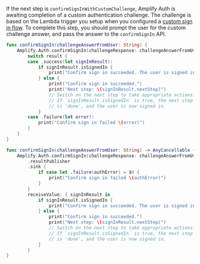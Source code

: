 If the next step is `confirmSignInWithCustomChallenge`, Amplify Auth is awaiting completion of a custom authentication challenge. The challenge is based on the Lambda trigger you setup when you configured a [custom sign in flow](~/lib/auth/signin_with_custom_flow.md). To complete this step, you should prompt the user for the custom challenge answer, and pass the answer to the `confirmSignIn` API.

<amplify-block-switcher>

<amplify-block name="Listener (iOS 11+)">

```swift
func confirmSignIn(challengeAnswerFromUser: String) {
    Amplify.Auth.confirmSignIn(challengeResponse: challengeAnswerFromUser) { result in
        switch result {
        case .success(let signInResult):
            if signInResult.isSignedIn {
                print("Confirm sign in succeeded. The user is signed in.")
            } else {
                print("Confirm sign in succeeded.")
                print("Next step: \(signInResult.nextStep)")
                // Switch on the next step to take appropriate actions. 
                // If `signInResult.isSignedIn` is true, the next step 
                // is 'done', and the user is now signed in.
            }
        case .failure(let error):
            print("Confirm sign in failed \(error)")
        }
    }
}
```

</amplify-block>

<amplify-block name="Combine (iOS 13+)">

```swift
func confirmSignIn(challengeAnswerFromUser: String) -> AnyCancellable {
    Amplify.Auth.confirmSignIn(challengeResponse: challengeAnswerFromUser)
        .resultPublisher
        .sink {
            if case let .failure(authError) = $0 {
                print("Confirm sign in failed \(authError)")
            }
        }
        receiveValue: { signInResult in
            if signInResult.isSignedIn {
                print("Confirm sign in succeeded. The user is signed in.")
            } else {
                print("Confirm sign in succeeded.")
                print("Next step: \(signInResult.nextStep)")
                // Switch on the next step to take appropriate actions. 
                // If `signInResult.isSignedIn` is true, the next step 
                // is 'done', and the user is now signed in.
            }
        }
}
```

</amplify-block>

</amplify-block-switcher>
